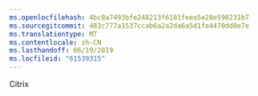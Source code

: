 ```yaml
---
ms.openlocfilehash: 4bc0a7493bfe248213f6181feea5e28e598231b7
ms.sourcegitcommit: 483c777a1537ccab6a2a2da6a5d1fe4470dd0e7e
ms.translationtype: MT
ms.contentlocale: zh-CN
ms.lasthandoff: 06/19/2019
ms.locfileid: "61539315"
---
```

Citrix